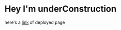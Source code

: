 # Hey I'm underConstruction
here's a [link](https://revou-fsse-feb25.github.io/milestone-2-kebejoan/index.html) of deployed page

